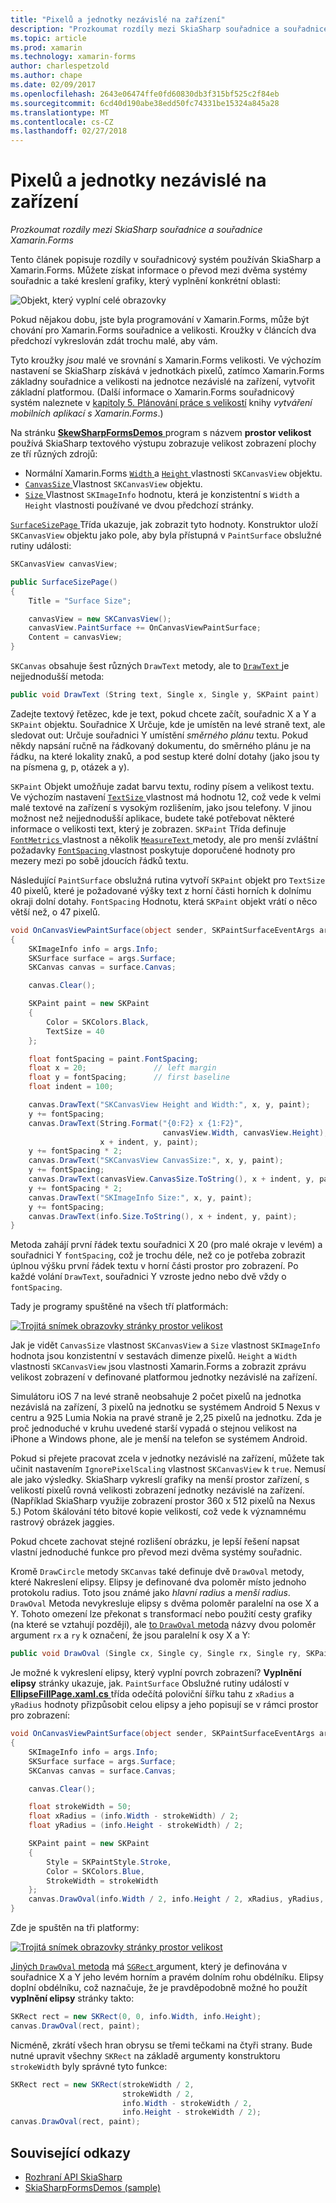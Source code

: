 ```yaml
---
title: "Pixelů a jednotky nezávislé na zařízení"
description: "Prozkoumat rozdíly mezi SkiaSharp souřadnice a souřadnice Xamarin.Forms"
ms.topic: article
ms.prod: xamarin
ms.technology: xamarin-forms
author: charlespetzold
ms.author: chape
ms.date: 02/09/2017
ms.openlocfilehash: 2643e06474ffe0fd60830db3f315bf525c2f84eb
ms.sourcegitcommit: 6cd40d190abe38edd50fc74331be15324a845a28
ms.translationtype: MT
ms.contentlocale: cs-CZ
ms.lasthandoff: 02/27/2018
---
```

# <a name="pixels-and-device-independent-units"></a>Pixelů a jednotky nezávislé na zařízení

_Prozkoumat rozdíly mezi SkiaSharp souřadnice a souřadnice Xamarin.Forms_

Tento článek popisuje rozdíly v souřadnicový systém používán SkiaSharp a Xamarin.Forms. Můžete získat informace o převod mezi dvěma systémy souřadnic a také kreslení grafiky, který vyplnění konkrétní oblasti:

![](pixels-images/screenfillexample.png "Objekt, který vyplní celé obrazovky")

Pokud nějakou dobu, jste byla programování v Xamarin.Forms, může být chování pro Xamarin.Forms souřadnice a velikosti. Kroužky v článcích dva předchozí vykreslován zdát trochu malé, aby vám.

Tyto kroužky *jsou* malé ve srovnání s Xamarin.Forms velikosti. Ve výchozím nastavení se SkiaSharp získává v jednotkách pixelů, zatímco Xamarin.Forms základny souřadnice a velikosti na jednotce nezávislé na zařízení, vytvořit základní platformou. (Další informace o Xamarin.Forms souřadnicový systém naleznete v [kapitoly 5. Plánování práce s velikostí](~/xamarin-forms/creating-mobile-apps-xamarin-forms/summaries/chapter05.md) knihy *vytváření mobilních aplikací s Xamarin.Forms*.)

Na stránku [ **SkewSharpFormsDemos** ](https://developer.xamarin.com/samples/xamarin-forms/SkiaSharpForms/SkiaSharpFormsDemos/) program s názvem **prostor velikost** používá SkiaSharp textového výstupu zobrazuje velikost zobrazení plochy ze tří různých zdrojů:

- Normální Xamarin.Forms [ `Width` ](https://developer.xamarin.com/api/property/Xamarin.Forms.VisualElement.Width/) a [ `Height` ](https://developer.xamarin.com/api/property/Xamarin.Forms.VisualElement.Height/) vlastnosti `SKCanvasView` objektu.
- [ `CanvasSize` ](https://developer.xamarin.com/api/property/SkiaSharp.Views.Forms.SKCanvasView.CanvasSize/) Vlastnost `SKCanvasView` objektu.
- [ `Size` ](https://developer.xamarin.com/api/property/SkiaSharp.SKImageInfo.Size/) Vlastnost `SKImageInfo` hodnotu, která je konzistentní s `Width` a `Height` vlastnosti používané ve dvou předchozí stránky.

[ `SurfaceSizePage` ](https://github.com/xamarin/xamarin-forms-samples/blob/master/SkiaSharpForms/SkiaSharpFormsDemos/SkiaSharpFormsDemos/SkiaSharpFormsDemos/Basics/SurfaceSizePage.cs) Třída ukazuje, jak zobrazit tyto hodnoty. Konstruktor uloží `SKCanvasView` objektu jako pole, aby byla přístupná v `PaintSurface` obslužné rutiny události:

```csharp
SKCanvasView canvasView;

public SurfaceSizePage()
{
    Title = "Surface Size";

    canvasView = new SKCanvasView();
    canvasView.PaintSurface += OnCanvasViewPaintSurface;
    Content = canvasView;
}
```

`SKCanvas` obsahuje šest různých `DrawText` metody, ale to [ `DrawText` ](https://developer.xamarin.com/api/member/SkiaSharp.SKCanvas.DrawText/p/System.String/System.Single/System.Single/SkiaSharp.SKPaint/) je nejjednodušší metoda:

```csharp
public void DrawText (String text, Single x, Single y, SKPaint paint)
```

Zadejte textový řetězec, kde je text, pokud chcete začít, souřadnic X a Y a `SKPaint` objektu. Souřadnice X Určuje, kde je umístěn na levé straně text, ale sledovat out: Určuje souřadnici Y umístění *směrného plánu* textu. Pokud někdy napsání ručně na řádkovaný dokumentu, do směrného plánu je na řádku, na které lokality znaků, a pod sestup které dolní dotahy (jako jsou ty na písmena g, p, otázek a y).

`SKPaint` Objekt umožňuje zadat barvu textu, rodiny písem a velikost textu. Ve výchozím nastavení [ `TextSize` ](https://developer.xamarin.com/api/property/SkiaSharp.SKPaint.TextSize/) vlastnost má hodnotu 12, což vede k velmi malé textové na zařízení s vysokým rozlišením, jako jsou telefony. V jinou možnost než nejjednodušší aplikace, budete také potřebovat některé informace o velikosti text, který je zobrazen. `SKPaint` Třída definuje [ `FontMetrics` ](https://developer.xamarin.com/api/property/SkiaSharp.SKPaint.FontMetrics/) vlastnost a několik [ `MeasureText` ](https://developer.xamarin.com/api/member/SkiaSharp.SKPaint.MeasureText/p/System.String/) metody, ale pro menší zvláštní požadavky [ `FontSpacing` ](https://developer.xamarin.com/api/property/SkiaSharp.SKPaint.FontSpacing/) vlastnost poskytuje doporučené hodnoty pro mezery mezi po sobě jdoucích řádků textu.

Následující `PaintSurface` obslužná rutina vytvoří `SKPaint` objekt pro `TextSize` 40 pixelů, které je požadované výšky text z horní části horních k dolnímu okraji dolní dotahy. `FontSpacing` Hodnotu, která `SKPaint` objekt vrátí o něco větší než, o 47 pixelů.

```csharp
void OnCanvasViewPaintSurface(object sender, SKPaintSurfaceEventArgs args)
{
    SKImageInfo info = args.Info;
    SKSurface surface = args.Surface;
    SKCanvas canvas = surface.Canvas;

    canvas.Clear();

    SKPaint paint = new SKPaint
    {
        Color = SKColors.Black,
        TextSize = 40
    };

    float fontSpacing = paint.FontSpacing;
    float x = 20;               // left margin
    float y = fontSpacing;      // first baseline
    float indent = 100;

    canvas.DrawText("SKCanvasView Height and Width:", x, y, paint);
    y += fontSpacing;
    canvas.DrawText(String.Format("{0:F2} x {1:F2}",
                                  canvasView.Width, canvasView.Height),
                    x + indent, y, paint);
    y += fontSpacing * 2;
    canvas.DrawText("SKCanvasView CanvasSize:", x, y, paint);
    y += fontSpacing;
    canvas.DrawText(canvasView.CanvasSize.ToString(), x + indent, y, paint);
    y += fontSpacing * 2;
    canvas.DrawText("SKImageInfo Size:", x, y, paint);
    y += fontSpacing;
    canvas.DrawText(info.Size.ToString(), x + indent, y, paint);
}
```

Metoda zahájí první řádek textu souřadnici X 20 (pro malé okraje v levém) a souřadnici Y `fontSpacing`, což je trochu déle, než co je potřeba zobrazit úplnou výšku první řádek textu v horní části prostor pro zobrazení. Po každé volání `DrawText`, souřadnici Y vzroste jedno nebo dvě vždy o `fontSpacing`.

Tady je programy spuštěné na všech tří platformách:

[![](pixels-images/surfacesize-small.png "Trojitá snímek obrazovky stránky prostor velikost")](pixels-images/surfacesize-large.png "Trojitá snímek obrazovky stránky prostor pro velikost")

Jak je vidět `CanvasSize` vlastnost `SKCanvasView` a `Size` vlastnost `SKImageInfo` hodnota jsou konzistentní v sestavách dimenze pixelů. `Height` a `Width` vlastnosti `SKCanvasView` jsou vlastnosti Xamarin.Forms a zobrazit zprávu velikost zobrazení v definované platformou jednotky nezávislé na zařízení.

Simulátoru iOS 7 na levé straně neobsahuje 2 počet pixelů na jednotka nezávislá na zařízení, 3 pixelů na jednotku se systémem Android 5 Nexus v centru a 925 Lumia Nokia na pravé straně je 2,25 pixelů na jednotku. Zda je proč jednoduché v kruhu uvedené starší vypadá o stejnou velikost na iPhone a Windows phone, ale je menší na telefon se systémem Android.

Pokud si přejete pracovat zcela v jednotky nezávislé na zařízení, můžete tak učinit nastavením `IgnorePixelScaling` vlastnost `SKCanvasView` k `true`. Nemusí ale jako výsledky. SkiaSharp vykreslí grafiky na menší prostor zařízení, s velikostí pixelů rovná velikosti zobrazení jednotky nezávislé na zařízení. (Například SkiaSharp využije zobrazení prostor 360 x 512 pixelů na Nexus 5.) Potom škálování této bitové kopie velikostí, což vede k významnému rastrový obrázek jaggies.

Pokud chcete zachovat stejné rozlišení obrázku, je lepší řešení napsat vlastní jednoduché funkce pro převod mezi dvěma systémy souřadnic.

Kromě `DrawCircle` metody `SKCanvas` také definuje dvě `DrawOval` metody, které Nakreslení elipsy. Elipsy je definované dva poloměr místo jednoho protokolu radius. Toto jsou známé jako *hlavní radius* a *menší radius*. `DrawOval` Metoda nevykresluje elipsy s dvěma poloměr paralelní na ose X a Y. Tohoto omezení lze překonat s transformací nebo použití cesty grafiky (na které se vztahují později), ale [to `DrawOval` metoda](https://developer.xamarin.com/api/member/SkiaSharp.SKCanvas.DrawOval/p/System.Single/System.Single/System.Single/System.Single/SkiaSharp.SKPaint/) názvy dvou poloměr argument `rx` a `ry` k označení, že jsou paralelní k osy X a Y:

```csharp
public void DrawOval (Single cx, Single cy, Single rx, Single ry, SKPaint paint)
```

Je možné k vykreslení elipsy, který vyplní povrch zobrazení? **Vyplnění elipsy** stránky ukazuje, jak. `PaintSurface` Obslužné rutiny událostí v [ **EllipseFillPage.xaml.cs** ](https://github.com/xamarin/xamarin-forms-samples/blob/master/SkiaSharpForms/SkiaSharpFormsDemos/SkiaSharpFormsDemos/SkiaSharpFormsDemos/Basics/EllipseFillPage.xaml.cs) třída odečítá poloviční šířku tahu z `xRadius` a `yRadius` hodnoty přizpůsobit celou elipsy a jeho popisují se v rámci prostor pro zobrazení:

```csharp
void OnCanvasViewPaintSurface(object sender, SKPaintSurfaceEventArgs args)
{
    SKImageInfo info = args.Info;
    SKSurface surface = args.Surface;
    SKCanvas canvas = surface.Canvas;

    canvas.Clear();

    float strokeWidth = 50;
    float xRadius = (info.Width - strokeWidth) / 2;
    float yRadius = (info.Height - strokeWidth) / 2;

    SKPaint paint = new SKPaint
    {
        Style = SKPaintStyle.Stroke,
        Color = SKColors.Blue,
        StrokeWidth = strokeWidth
    };
    canvas.DrawOval(info.Width / 2, info.Height / 2, xRadius, yRadius, paint);
}
```

Zde je spuštěn na tři platformy:

[![](pixels-images/ellipsefill-small.png "Trojitá snímek obrazovky stránky prostor velikost")](pixels-images/ellipsefill-large.png "Trojitá snímek obrazovky stránky prostor pro velikost")

[Jiných `DrawOval` metoda](https://developer.xamarin.com/api/member/SkiaSharp.SKCanvas.DrawOval/p/SkiaSharp.SKRect/SkiaSharp.SKPaint/) má [ `SGRect` ](https://developer.xamarin.com/api/type/SkiaSharp.SKRect/) argument, který je definována v souřadnice X a Y jeho levém horním a pravém dolním rohu obdélníku. Elipsy doplní obdélníku, což naznačuje, že je pravděpodobně možné ho použít **vyplnění elipsy** stránky takto:

```csharp
SKRect rect = new SKRect(0, 0, info.Width, info.Height);
canvas.DrawOval(rect, paint);
```

Nicméně, zkrátí všech hran obrysu se třemi tečkami na čtyři strany. Bude nutné upravit všechny `SKRect` na základě argumenty konstruktoru `strokeWidth` byly správné tyto funkce:

```csharp
SKRect rect = new SKRect(strokeWidth / 2,
                         strokeWidth / 2,
                         info.Width - strokeWidth / 2,
                         info.Height - strokeWidth / 2);
canvas.DrawOval(rect, paint);
```


## <a name="related-links"></a>Související odkazy

- [Rozhraní API SkiaSharp](https://developer.xamarin.com/api/root/SkiaSharp/)
- [SkiaSharpFormsDemos (sample)](https://developer.xamarin.com/samples/xamarin-forms/SkiaSharpForms/SkiaSharpFormsDemos/)
